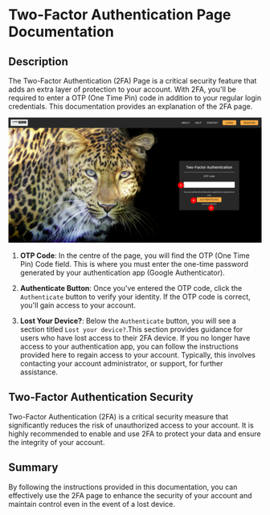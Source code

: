 # Two-Factor Authentication Page Documentation

## Description

The Two-Factor Authentication (2FA) Page is a critical security feature that adds an extra layer of protection to your account. With 2FA, you'll be required to enter a OTP (One Time Pin) code in addition to your regular login credentials. This documentation provides an explanation of the 2FA page.

![Two-Factor Authentication Page](./img/login-2fa-page-1.png)


1. **OTP Code**: In the centre of the page, you will find the OTP (One Time Pin) Code field. This is where you must enter the one-time password generated by your authentication app (Google Authenticator).

2. **Authenticate Button**: Once you've entered the OTP code, click the `Authenticate` button to verify your identity. If the OTP code is correct, you'll gain access to your account.

3. **Lost Your Device?**: Below the `Authenticate` button, you will see a section titled `Lost your device?`.This section provides guidance for users who have lost access to their 2FA device. If you no longer have access to your authentication app, you can follow the instructions provided here to regain access to your account. Typically, this involves contacting your account administrator, or support, for further assistance.

## Two-Factor Authentication Security

Two-Factor Authentication (2FA) is a critical security measure that significantly reduces the risk of unauthorized access to your account. It is highly recommended to enable and use 2FA to protect your data and ensure the integrity of your account.

## Summary
By following the instructions provided in this documentation, you can effectively use the 2FA page to enhance the security of your account and maintain control even in the event of a lost device.
